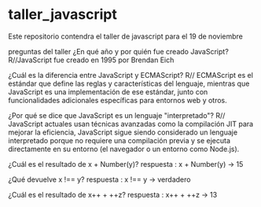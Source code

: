 # taller_javascript
Este repositorio contendra el taller de javascript para el 19 de noviembre


preguntas del taller
¿En qué año y por quién fue creado JavaScript?
R//JavaScript fue creado en 1995 por Brendan Eich

  ¿Cuál es la diferencia entre JavaScript y ECMAScript?
 R// ECMAScript es el estándar que define las reglas y características del lenguaje, mientras que 
 JavaScript es una implementación de ese estándar, junto con funcionalidades adicionales específicas 
 para entornos web y otros.

 ¿Por qué se dice que JavaScript es un lenguaje "interpretado"?
 R//  JavaScript actuales usan técnicas avanzadas como la compilación JIT para mejorar la eficiencia, JavaScript sigue siendo considerado un lenguaje interpretado porque no requiere una compilación previa y se ejecuta directamente en su entorno (el navegador o un entorno como Node.js).

 ¿Cuál es el resultado de x + Number(y)?
  respuesta : x + Number(y) → 15

  ¿Qué devuelve x !== y?
   respuesta : x !== y → verdadero

   ¿Cuál es el resultado de x++ + ++z?
    respuesta : x++ + ++z → 13

    

